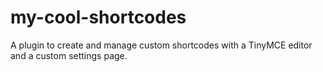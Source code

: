 # my-cool-shortcodes
A plugin to create and manage custom shortcodes with a TinyMCE editor and a custom settings page.
